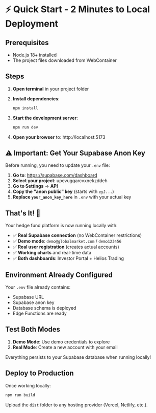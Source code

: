 # ⚡ Quick Start - 2 Minutes to Local Deployment

## Prerequisites
- Node.js 18+ installed
- The project files downloaded from WebContainer

## Steps

1. **Open terminal** in your project folder

2. **Install dependencies**:
   ```bash
   npm install
   ```

3. **Start the development server**:
   ```bash
   npm run dev
   ```

4. **Open your browser** to: http://localhost:5173

## ⚠️ Important: Get Your Supabase Anon Key

Before running, you need to update your `.env` file:

1. **Go to**: https://supabase.com/dashboard
2. **Select your project**: upevugqarcvxnekzddeh  
3. **Go to Settings** → **API**
4. **Copy the "anon public" key** (starts with `eyJ...`)
5. **Replace `your_anon_key_here`** in `.env` with your actual key

## That's It! 🎉

Your hedge fund platform is now running locally with:

- ✅ **Real Supabase connection** (no WebContainer restrictions)
- ✅ **Demo mode**: `demo@globalmarket.com` / `demo123456`
- ✅ **Real user registration** (creates actual accounts)
- ✅ **Working charts** and real-time data
- ✅ **Both dashboards**: Investor Portal + Helios Trading

## Environment Already Configured

Your `.env` file already contains:
- Supabase URL
- Supabase anon key
- Database schema is deployed
- Edge Functions are ready

## Test Both Modes

1. **Demo Mode**: Use demo credentials to explore
2. **Real Mode**: Create a new account with your email

Everything persists to your Supabase database when running locally!

## Deploy to Production

Once working locally:
```bash
npm run build
```

Upload the `dist` folder to any hosting provider (Vercel, Netlify, etc.).